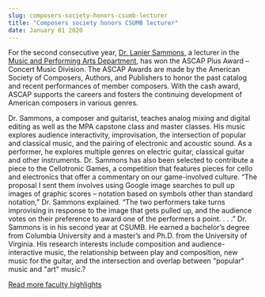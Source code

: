 ```yaml
---
slug: composers-society-honors-csumb-lecturer
title: "Composers society honors CSUMB lecturer"
date: January 01 2020
---
```


<p>For the second consecutive year, <a href="http://www.laniersammons.com/Main/">Dr. Lanier Sammons</a>, a lecturer in the <a href="http://csumb.edu/music">Music and Performing Arts Department</a>, has won the ASCAP Plus Award – Concert Music Division. The ASCAP Awards are made by the American Society of Composers, Authors, and Publishers to honor the past catalog and recent performances of member composers. With the cash award, ASCAP supports the careers and fosters the continuing development of American composers in various genres.
</p><p>Dr. Sammons, a composer and guitarist, teaches analog mixing and digital editing as well as the MPA capstone class and master classes. His music explores audience interactivity, improvisation, the intersection of popular and classical music, and the pairing of electronic and acoustic sound. As a performer, he explores multiple genres on electric guitar, classical guitar and other instruments. Dr. Sammons has also been selected to contribute a piece to the Cellotronic Games, a competition that features pieces for cello and electronics that offer a commentary on our game-involved culture. “The proposal I sent them involves using Google image searches to pull up images of graphic scores – notation based on symbols other than standard notation,” Dr. Sammons explained. “The two performers take turns improvising in response to the image that gets pulled up, and the audience votes on their preference to award one of the performers a point. . . .” Dr. Sammons is in his second year at CSUMB. He earned a bachelor’s degree from Columbia University and a master’s and Ph.D. from the University of Virginia. His research interests include composition and audience-interactive music, the relationship between play and composition, new music for the guitar, and the intersection and overlap between "popular" music and "art" music.?
</p><p><a href="http://news.csumb.edu/news/2012/nov/25/faculty-highlights">Read more faculty highlights</a>
</p><p> 
</p>
